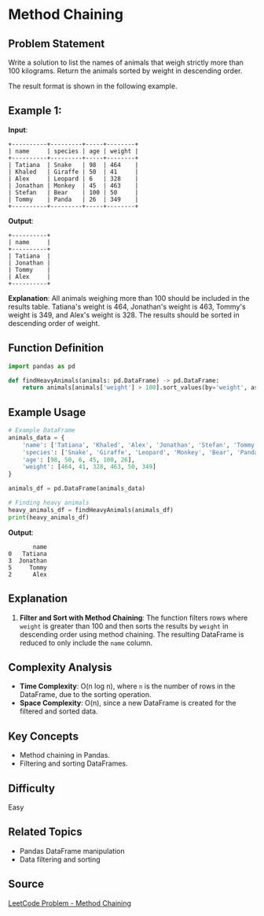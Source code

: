 # Method Chaining

## Problem Statement
Write a solution to list the names of animals that weigh strictly more than 100 kilograms. Return the animals sorted by weight in descending order.

The result format is shown in the following example.

## Example 1:

**Input**:
```
+----------+---------+-----+--------+
| name     | species | age | weight |
+----------+---------+-----+--------+
| Tatiana  | Snake   | 98  | 464    |
| Khaled   | Giraffe | 50  | 41     |
| Alex     | Leopard | 6   | 328    |
| Jonathan | Monkey  | 45  | 463    |
| Stefan   | Bear    | 100 | 50     |
| Tommy    | Panda   | 26  | 349    |
+----------+---------+-----+--------+
```

**Output**:
```
+----------+
| name     |
+----------+
| Tatiana  |
| Jonathan |
| Tommy    |
| Alex     |
+----------+
```

**Explanation**:
All animals weighing more than 100 should be included in the results table. Tatiana's weight is 464, Jonathan's weight is 463, Tommy's weight is 349, and Alex's weight is 328. The results should be sorted in descending order of weight.

## Function Definition
```python
import pandas as pd

def findHeavyAnimals(animals: pd.DataFrame) -> pd.DataFrame:
    return animals[animals['weight'] > 100].sort_values(by='weight', ascending=False)[['name']]
```

## Example Usage
```python
# Example DataFrame
animals_data = {
    'name': ['Tatiana', 'Khaled', 'Alex', 'Jonathan', 'Stefan', 'Tommy'],
    'species': ['Snake', 'Giraffe', 'Leopard', 'Monkey', 'Bear', 'Panda'],
    'age': [98, 50, 6, 45, 100, 26],
    'weight': [464, 41, 328, 463, 50, 349]
}

animals_df = pd.DataFrame(animals_data)

# Finding heavy animals
heavy_animals_df = findHeavyAnimals(animals_df)
print(heavy_animals_df)
```

**Output**:
```
       name
0   Tatiana
3  Jonathan
5     Tommy
2      Alex
```

## Explanation
1. **Filter and Sort with Method Chaining**: The function filters rows where `weight` is greater than 100 and then sorts the results by `weight` in descending order using method chaining. The resulting DataFrame is reduced to only include the `name` column.

## Complexity Analysis
- **Time Complexity**: O(n log n), where `n` is the number of rows in the DataFrame, due to the sorting operation.
- **Space Complexity**: O(n), since a new DataFrame is created for the filtered and sorted data.

## Key Concepts
- Method chaining in Pandas.
- Filtering and sorting DataFrames.

## Difficulty
Easy

## Related Topics
- Pandas DataFrame manipulation
- Data filtering and sorting

## Source
[LeetCode Problem - Method Chaining](https://leetcode.com/problems/method-chaining/?envType=study-plan-v2&envId=introduction-to-pandas)
